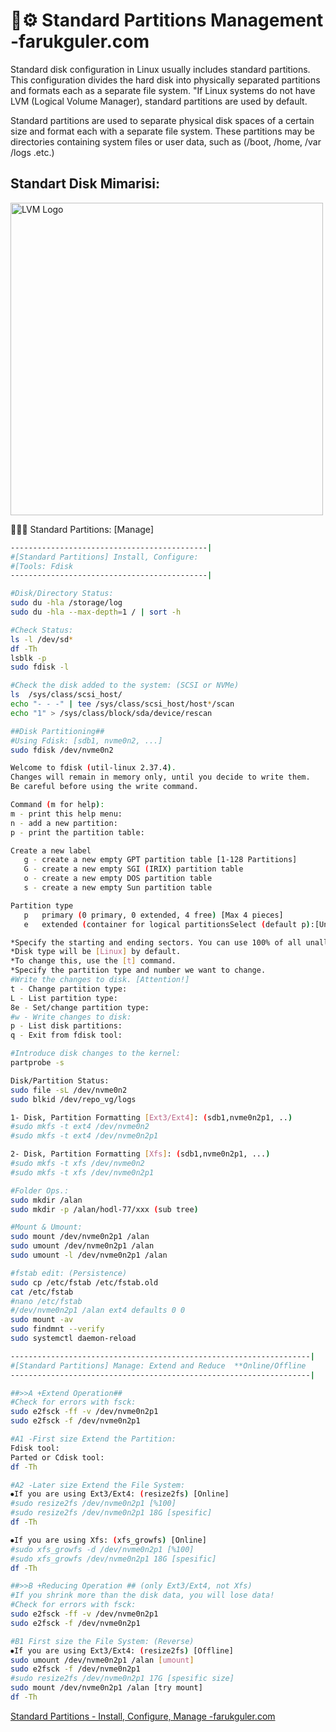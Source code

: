 
# 💾⚙️ Standard Partitions Management -farukguler.com

Standard disk configuration in Linux usually includes standard partitions. This configuration divides the hard disk into physically separated partitions and formats each as a separate file system. "If Linux systems do not have LVM (Logical Volume Manager), standard partitions are used by default.

Standard partitions are used to separate physical disk spaces of a certain size and format each with a separate file system. These partitions may be directories containing system files or user data, such as (/boot, /home, /var /logs .etc.)

## Standart Disk Mimarisi:

<p align="left">
  <img src="https://farukguler.com/assets/post_images/disk-lnx.jpg" alt="LVM Logo" width="500"/>
</p>


👨🏼‍💻 Standard Partitions: [Manage]

```sh
--------------------------------------------|
#[Standard Partitions] Install, Configure:
#[Tools: Fdisk
--------------------------------------------|

#Disk/Directory Status:
sudo du -hla /storage/log
sudo du -hla --max-depth=1 / | sort -h

#Check Status:
ls -l /dev/sd*
df -Th
lsblk -p
sudo fdisk -l

#Check the disk added to the system: (SCSI or NVMe)
ls  /sys/class/scsi_host/
echo "- - -" | tee /sys/class/scsi_host/host*/scan
echo "1" > /sys/class/block/sda/device/rescan

##Disk Partitioning##
#Using Fdisk: [sdb1, nvme0n2, ...]
sudo fdisk /dev/nvme0n2

Welcome to fdisk (util-linux 2.37.4).
Changes will remain in memory only, until you decide to write them.
Be careful before using the write command.

Command (m for help):
m - print this help menu:
n - add a new partition:
p - print the partition table:

Create a new label
   g - create a new empty GPT partition table [1-128 Partitions]
   G - create a new empty SGI (IRIX) partition table
   o - create a new empty DOS partition table
   s - create a new empty Sun partition table

Partition type
   p   primary (0 primary, 0 extended, 4 free) [Max 4 pieces]
   e   extended (container for logical partitionsSelect (default p):[Unlimited]

*Specify the starting and ending sectors. You can use 100% of all unallocated space.
*Disk type will be [Linux] by default.
*To change this, use the [t] command.
*Specify the partition type and number we want to change.
#Write the changes to disk. [Attention!]
t - Change partition type:
L - List partition type:
8e - Set/change partition type:
#w - Write changes to disk:
p - List disk partitions:
q - Exit from fdisk tool:

#Introduce disk changes to the kernel:
partprobe -s

Disk/Partition Status:
sudo file -sL /dev/nvme0n2
sudo blkid /dev/repo_vg/logs

1- Disk, Partition Formatting [Ext3/Ext4]: (sdb1,nvme0n2p1, ..)
#sudo mkfs -t ext4 /dev/nvme0n2
#sudo mkfs -t ext4 /dev/nvme0n2p1

2- Disk, Partition Formatting [Xfs]: (sdb1,nvme0n2p1, ...)
#sudo mkfs -t xfs /dev/nvme0n2
#sudo mkfs -t xfs /dev/nvme0n2p1

#Folder Ops.:
sudo mkdir /alan
sudo mkdir -p /alan/hodl-77/xxx (sub tree)

#Mount & Umount:
sudo mount /dev/nvme0n2p1 /alan
sudo umount /dev/nvme0n2p1 /alan
sudo umount -l /dev/nvme0n2p1 /alan

#fstab edit: (Persistence)
sudo cp /etc/fstab /etc/fstab.old
cat /etc/fstab
#nano /etc/fstab
#/dev/nvme0n2p1 /alan ext4 defaults 0 0
sudo mount -av
sudo findmnt --verify
sudo systemctl daemon-reload
```
```sh
-------------------------------------------------------------------|
#[Standard Partitions] Manage: Extend and Reduce  **Online/Offline
-------------------------------------------------------------------|

##>>A +Extend Operation##
#Check for errors with fsck:
sudo e2fsck -ff -v /dev/nvme0n2p1
sudo e2fsck -f /dev/nvme0n2p1

#A1 -First size Extend the Partition:
Fdisk tool:
Parted or Cdisk tool:
df -Th

#A2 -Later size Extend the File System:
⦁If you are using Ext3/Ext4: (resize2fs) [Online]
#sudo resize2fs /dev/nvme0n2p1 [%100]
#sudo resize2fs /dev/nvme0n2p1 18G [spesific]
df -Th

⦁If you are using Xfs: (xfs_growfs) [Online]
#sudo xfs_growfs -d /dev/nvme0n2p1 [%100]
#sudo xfs_growfs /dev/nvme0n2p1 18G [spesific]
df -Th

##>>B +Reducing Operation ## (only Ext3/Ext4, not Xfs)
#If you shrink more than the disk data, you will lose data!
#Check for errors with fsck:
sudo e2fsck -ff -v /dev/nvme0n2p1
sudo e2fsck -f /dev/nvme0n2p1

#B1 First size the File System: (Reverse)
⦁If you are using Ext3/Ext4: (resize2fs) [Offline]
sudo umount /dev/nvme0n2p1 /alan [umount]
sudo e2fsck -f /dev/nvme0n2p1
#sudo resize2fs /dev/nvme0n2p1 17G [spesific size]
sudo mount /dev/nvme0n2p1 /alan [try mount]
df -Th

```

[Standard Partitions - Install, Configure, Manage -farukguler.com](https://farukguler.com/posts/standard-partitions-install-configure-manage/)
